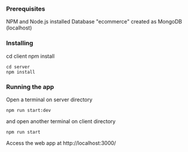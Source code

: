
### Prerequisites

NPM and Node.js installed
Database "ecommerce" created as MongoDB (localhost)

### Installing

cd client
 npm install
```
cd server
npm install
```

### Running the app

Open a terminal on server directory

```
npm run start:dev
```

and open another terminal on client directory
```
npm run start
```

Access the web app at http://localhost:3000/
